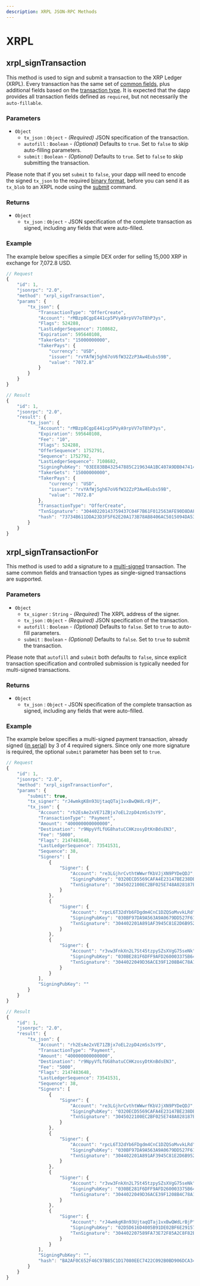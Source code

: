 ```yaml
---
description: XRPL JSON-RPC Methods
---
```


# XRPL

## xrpl_signTransaction

This method is used to sign and submit a transaction to the XRP Ledger (XRPL). Every transaction has the same set of [common fields][XRPL Transaction Common Fields], plus additional fields based on the [transaction type][XRPL Transaction Types]. It is expected that the dapp provides all transaction fields defined as `required`, but not necessarily the `auto-fillable`.

### Parameters
* `Object`
    * `tx_json` : `Object` - _(Required)_ JSON specification of the transaction.
    * `autofill` : `Boolean` - _(Optional)_ Defaults to `true`. Set to `false` to skip auto-filling parameters.
    * `submit` : `Boolean` - _(Optional)_ Defaults to `true`. Set to `false` to skip submitting the transaction.

Please note that if you set `submit` to `false`, your dapp will need to encode the signed `tx_json` to the required [binary format][XRPL Serialization], before you can send it as `tx_blob` to an XRPL node using the [submit][XRPL Signed Transaction] command.

### Returns
* `Object` 
    * `tx_json` : `Object` - JSON specification of the complete transaction as signed, including any fields that were auto-filled.

### Example
The example below specifies a simple DEX order for selling 15,000 XRP in exchange for 7,072.8 USD.

```javascript
// Request
{
    "id": 1,
    "jsonrpc": "2.0",
    "method": "xrpl_signTransaction",
    "params": {
        "tx_json": {
            "TransactionType": "OfferCreate",
            "Account": "rMBzp8CgpE441cp5PVyA9rpVV7oT8hP3ys",
            "Flags": 524288,
            "LastLedgerSequence": 7108682,
            "Expiration": 595640108,
            "TakerGets": "15000000000",
            "TakerPays": {
                "currency": "USD",
                "issuer": "rvYAfWj5gh67oV6fW32ZzP3Aw4Eubs59B",
                "value": "7072.8"
            }
        }
    }
}

// Result
{
    "id": 1,
    "jsonrpc": "2.0",
    "result": {
        "tx_json": {
            "Account": "rMBzp8CgpE441cp5PVyA9rpVV7oT8hP3ys",
            "Expiration": 595640108,
            "Fee": "10",
            "Flags": 524288,
            "OfferSequence": 1752791,
            "Sequence": 1752792,
            "LastLedgerSequence": 7108682,
            "SigningPubKey": "03EE83BB432547885C219634A1BC407A9DB0474145D69737D09CCDC63E1DEE7FE3",
            "TakerGets": "15000000000",
            "TakerPays": {
                "currency": "USD",
                "issuer": "rvYAfWj5gh67oV6fW32ZzP3Aw4Eubs59B",
                "value": "7072.8"
            },
            "TransactionType": "OfferCreate",
            "TxnSignature": "30440220143759437C04F7B61F012563AFE90D8DAFC46E86035E1D965A9CED282C97D4CE02204CFD241E86F17E011298FC1A39B63386C74306A5DE047E213B0F29EFA4571C2C",
            "hash": "73734B611DDA23D3F5F62E20A173B78AB8406AC5015094DA53F53D39B9EDB06C"
        }
    }
}
```

## xrpl_signTransactionFor

This method is used to add a signature to a [multi-signed][XRPL Multisign] transaction. The same common fields and transaction types as single-signed transactions are supported.

### Parameters
* `Object`
    * `tx_signer` : `String` - _(Required)_ The XRPL address of the signer.
    * `tx_json` : `Object` -  _(Required)_ JSON specification of the transaction.
    * `autofill` : `Boolean` - _(Optional)_ Defaults to `false`. Set to `true` to auto-fill parameters.
    * `submit` : `Boolean` - _(Optional)_ Defaults to `false`. Set to `true` to submit the transaction.

Please note that `autofill` and `submit` both defaults to `false`, since explicit transaction specification and controlled submission is typically needed for multi-signed transactions.

### Returns
* `Object` 
    * `tx_json` : `Object` - JSON specification of the complete transaction as signed, including any fields that were auto-filled.

### Example
The example below specifies a multi-signed payment transaction, already signed ([in serial][XRPL Multisign Methods]) by 3 of 4 required signers. Since only one more signature is required, the optional `submit` parameter has been set to `true`.

```javascript
// Request
{
    "id": 1,
    "jsonrpc": "2.0",
    "method": "xrpl_signTransactionFor",
    "params": {
        "submit": true,
        "tx_signer": "rJ4wmkgK8n93UjtaqQTaj1vxBwQWdLrBjP",
        "tx_json": {
            "Account": "rh2EsAe2xVE71ZBjx7oEL2zpD4zmSs3sY9",
            "TransactionType": "Payment",
            "Amount": "400000000000000",
            "Destination": "r9NpyVfLfUG8hatuCCHKzosyDtKnBdsEN3",
            "Fee": "5000",
            "Flags": 2147483648,
            "LastLedgerSequence": 73541531,
            "Sequence": 38,
            "Signers": [
                {
                    "Signer": {
                        "Account": "re3LGjhrCvthtWWwrfKbVJjXN9PYDeQDJ",
                        "SigningPubKey": "0320ECD5569CAFA4E23147BE238DBFB268DB3B5A502ED339387AC7DCA0ADC6FB90",
                        "TxnSignature": "3045022100EC2BF025E748A028187EDB3C350D518F91F05BC201EAFC9C92566DE9E48AA1B7022018847D172386E93679630E3905BD30481359E5766931944F79F1BA6D910F5C01"
                    }
                },
                {
                    "Signer": {
                        "Account": "rpcL6T32dYb6FDgdm4CnC1DZQSoMvvkLRd",
                        "SigningPubKey": "030BF97DA9A563A9A0679DD527F615CF8EA6B2DB55543075B72822B8D39910B5E1",
                        "TxnSignature": "304402201A891AF3945C81E2D6B95213B79E9A31635209AF0FB94DA8C0983D15F454179B0220388679E02CE6DE2AAC904A9C2F42208418BEF60743A7F9F76FC36D519902DA8C"
                    }
                },
                {
                    "Signer": {
                        "Account": "r3vw3FnkXn2L7St45tzpySZsXVgG75seNk",
                        "SigningPubKey": "030BE281F6DFF9AFD260003375B64235DDBCD5B7A54511BE3DA1FEF1ADE4A85D87",
                        "TxnSignature": "3044022049D36ACE39F1208B4C78A1550F458E54E21161FA4B52B3763C8FA9C4FE45B52C022003BE3579B5B5558A27BB7DC6A8ED163999A451665974138298469C1FDACA615F"
                    }
                }
            ],
            "SigningPubKey": ""
        }
    }
}

// Result
{
    "id": 1,
    "jsonrpc": "2.0",
    "result": {
        "tx_json": {
            "Account": "rh2EsAe2xVE71ZBjx7oEL2zpD4zmSs3sY9",
            "TransactionType": "Payment",
            "Amount": "400000000000000",
            "Destination": "r9NpyVfLfUG8hatuCCHKzosyDtKnBdsEN3",
            "Fee": "5000",
            "Flags": 2147483648,
            "LastLedgerSequence": 73541531,
            "Sequence": 38,
            "Signers": [
                {
                    "Signer": {
                        "Account": "re3LGjhrCvthtWWwrfKbVJjXN9PYDeQDJ",
                        "SigningPubKey": "0320ECD5569CAFA4E23147BE238DBFB268DB3B5A502ED339387AC7DCA0ADC6FB90",
                        "TxnSignature": "3045022100EC2BF025E748A028187EDB3C350D518F91F05BC201EAFC9C92566DE9E48AA1B7022018847D172386E93679630E3905BD30481359E5766931944F79F1BA6D910F5C01"
                    }
                },
                {
                    "Signer": {
                        "Account": "rpcL6T32dYb6FDgdm4CnC1DZQSoMvvkLRd",
                        "SigningPubKey": "030BF97DA9A563A9A0679DD527F615CF8EA6B2DB55543075B72822B8D39910B5E1",
                        "TxnSignature": "304402201A891AF3945C81E2D6B95213B79E9A31635209AF0FB94DA8C0983D15F454179B0220388679E02CE6DE2AAC904A9C2F42208418BEF60743A7F9F76FC36D519902DA8C"
                    }
                },
                {
                    "Signer": {
                        "Account": "r3vw3FnkXn2L7St45tzpySZsXVgG75seNk",
                        "SigningPubKey": "030BE281F6DFF9AFD260003375B64235DDBCD5B7A54511BE3DA1FEF1ADE4A85D87",
                        "TxnSignature": "3044022049D36ACE39F1208B4C78A1550F458E54E21161FA4B52B3763C8FA9C4FE45B52C022003BE3579B5B5558A27BB7DC6A8ED163999A451665974138298469C1FDACA615F"
                    }
                },
                {
                    "Signer": {
                        "Account": "rJ4wmkgK8n93UjtaqQTaj1vxBwQWdLrBjP",
                        "SigningPubKey": "02D5D616D4005B91DE02BF6E29157B514C667810860F389CF36DC9E4D5E73BFE79",
                        "TxnSignature": "304402207589FA73E72F85A2C8F82BBCB3C7C67C455D4C14A946BA427A4735F4ED106123022069845499A9DE50F26765F097BA0EA3C96E56A1304B380E0533514AEEF29363D7"
                    }
                }
            ],
            "SigningPubKey": "",
            "hash": "BA2AF0C652F46C97B85C1D17080EEC7422C092B0BD906DCA344B42EF30FA8285",
        }
    }
}
```

[XRPL Transaction Common Fields]: https://xrpl.org/transaction-common-fields.html
[XRPL Transaction Types]: https://xrpl.org/transaction-types.html
[XRPL Signed Transaction]: https://xrpl.org/transaction-basics.html#example-signed-transaction-blob
[XRPL Serialization]: https://xrpl.org/serialization.html#examples
[XRPL Algorithms]: https://xrpl.org/cryptographic-keys.html#signing-algorithms
[XRPL Multisign]: https://xrpl.org/multi-signing.html#multi-signing
[XRPL Multisign Methods]: https://xrpl.org/send-a-multi-signed-transaction.html#3-get-additional-signatures
